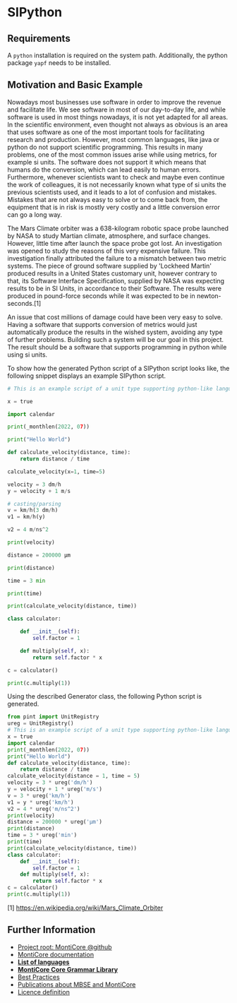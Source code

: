 # SIPython

## Requirements

A `python` installation is required on the system path. Additionally, the python package `yapf` needs to be installed.

## Motivation and Basic Example
Nowadays most businesses use software in order to improve the revenue and facilitate life. We see software
in most of our day-to-day life, and while software is used in most things nowadays, it is not yet adapted
for all areas. In the scientific environment, even thought not always as obvious is an area that uses 
software as one of the most important tools for facilitating research and production.
However, most common languages, like java or python do not support scientific programming. This results in many problems, 
one of the most common issues arise while using metrics, for example si units. The software does not support it
which means that humans do the conversion, which can lead easily to human errors. Furthermore, whenever scientists
want to check and maybe even continue the work of colleagues, it is not necessarily known what type of si units
the previous scientists used, and it leads to a lot of confusion and mistakes. Mistakes that are not always easy to 
solve or to come back from, the equipment that is in risk is mostly very costly and a little conversion error can go
a long way.

The Mars Climate orbiter was a 638-kilogram robotic space probe launched by NASA to study Martian climate, atmosphere, 
and surface changes. However, little time after launch the space probe got lost. An investigation was opened to study 
the reasons of this very expensive failure. This investigation finally attributed the failure to a mismatch between two
metric systems. The piece of ground software supplied by 'Lockheed Martin' produced results in a United States customary
unit, however contrary to that, its Software Interface Specification, supplied by NASA was expecting results to be in 
SI Units, in accordance to their Software. The results were produced in pound-force seconds while it was expected to be 
in newton-seconds.[1]

An issue that cost millions of damage could have been very easy to solve. Having a software that supports conversion of
metrics would just automatically produce the results in the wished system, avoiding any type of further problems. 
Building such a system will be our goal in this project. The result should be a software that supports programming in 
python while using si units.

To show how the generated Python script of a SIPython script looks like, the following snippet displays an example SIPython script.

```python
# This is an example script of a unit type supporting python-like language

x = true

import calendar

print(_monthlen(2022, 07))

print("Hello World")

def calculate_velocity(distance, time):
    return distance / time

calculate_velocity(x=1, time=5)

velocity = 3 dm/h
y = velocity + 1 m/s

# casting/parsing
v = km/h(3 dm/h)
v1 = km/h(y)

v2 = 4 m/ns^2

print(velocity)

distance = 200000 µm

print(distance)

time = 3 min

print(time)

print(calculate_velocity(distance, time))

class calculator:

    def __init__(self):
        self.factor = 1

    def multiply(self, x):
        return self.factor * x

c = calculator()

print(c.multiply(1))

```
Using the described Generator class, the following Python script is generated.

```python
from pint import UnitRegistry
ureg = UnitRegistry()
# This is an example script of a unit type supporting python-like language
x = true
import calendar
print(_monthlen(2022, 07))
print("Hello World")
def calculate_velocity(distance, time):
    return distance / time
calculate_velocity(distance = 1, time = 5)
velocity = 3 * ureg('dm/h')
y = velocity + 1 * ureg('m/s')
v = 3 * ureg('km/h')
v1 = y * ureg('km/h')
v2 = 4 * ureg('m/ns^2')
print(velocity)
distance = 200000 * ureg('µm')
print(distance)
time = 3 * ureg('min')
print(time)
print(calculate_velocity(distance, time))
class calculator:
    def __init__(self):
        self.factor = 1
    def multiply(self, x):
        return self.factor * x
c = calculator()
print(c.multiply(1))

```

[1] https://en.wikipedia.org/wiki/Mars_Climate_Orbiter


## Further Information

* [Project root: MontiCore @github](https://github.com/MontiCore/monticore)
* [MontiCore documentation](http://www.monticore.de/)
* [**List of languages**](https://github.com/MontiCore/monticore/blob/opendev/docs/Languages.md)
* [**MontiCore Core Grammar Library**](https://github.com/MontiCore/monticore/blob/opendev/monticore-grammar/src/main/grammars/de/monticore/Grammars.md)
* [Best Practices](https://github.com/MontiCore/monticore/blob/opendev/docs/BestPractices.md)
* [Publications about MBSE and MontiCore](https://www.se-rwth.de/publications/)
* [Licence definition](https://github.com/MontiCore/monticore/blob/master/00.org/Licenses/LICENSE-MONTICORE-3-LEVEL.md)



